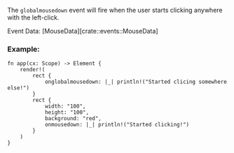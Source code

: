 The `globalmousedown` event will fire when the user starts clicking anywhere with the left-click.

Event Data: [MouseData][crate::events::MouseData]

### Example:

```rust, no_run
fn app(cx: Scope) -> Element {
    render!(
        rect {
            onglobalmousedown: |_| println!("Started clicing somewhere else!")
        }
        rect {
            width: "100",
            height: "100",
            background: "red",
            onmousedown: |_| println!("Started clicking!")
        }
    )
}